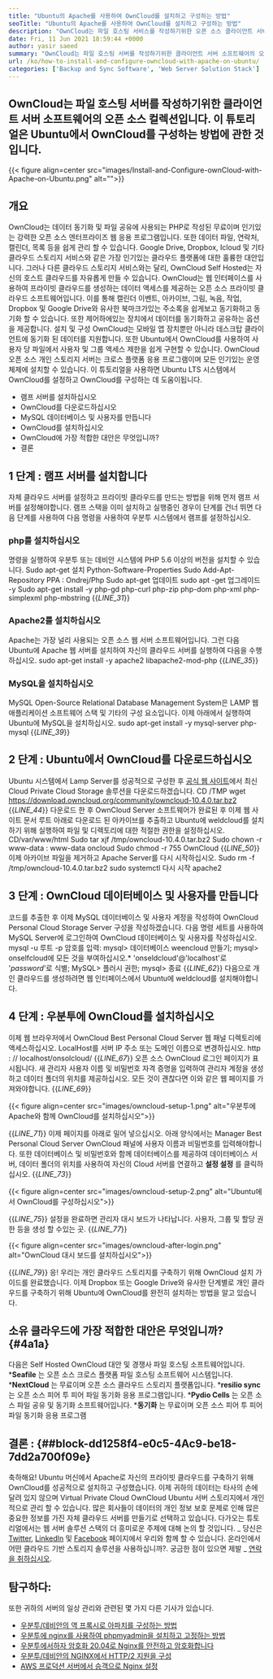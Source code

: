 ```yaml
---
title: "Ubuntu의 Apache를 사용하여 OwnCloud를 설치하고 구성하는 방법" 
seoTitle: "Ubuntu의 Apache를 사용하여 OwnCloud를 설치하고 구성하는 방법" 
description: "OwnCloud는 파일 호스팅 서비스를 작성하기위한 오픈 소스 클라이언트 서버 소프트웨어입니다. 이 튜토리얼에서는 Ubuntu에서 OwnCloud를 설치하고 구성하는 방법을 배울 것입니다." 
date: Fri, 11 Jun 2021 18:59:44 +0000
author: yasir saeed
summary: "OwnCloud는 파일 호스팅 서버를 작성하기위한 클라이언트 서버 소프트웨어의 오픈 소스 컬렉션입니다. 이 튜토리얼은 Ubuntu에서 OwnCloud를 구성하는 방법에 관한 것입니다." 
url: /ko/how-to-install-and-configure-owncloud-with-apache-on-ubuntu/
categories: ['Backup and Sync Software', 'Web Server Solution Stack']
---
```


## OwnCloud는 파일 호스팅 서버를 작성하기위한 클라이언트 서버 소프트웨어의 오픈 소스 컬렉션입니다. 이 튜토리얼은 Ubuntu에서 OwnCloud를 구성하는 방법에 관한 것입니다.

{{< figure align=center src="images/Install-and-Configure-ownCloud-with-Apache-on-Ubuntu.png" alt="">}}


## **개요** 
OwnCloud는 데이터 동기화 및 파일 공유에 사용되는 PHP로 작성된 무료이며 인기있는 강력한 오픈 소스 엔터프라이즈 웹 응용 프로그램입니다. 또한 데이터 파일, 연락처, 캘린더, 목록 등을 쉽게 관리 할 수 ​​있습니다. Google Drive, Dropbox, Icloud 및 기타 클라우드 스토리지 서비스와 같은 가장 인기있는 클라우드 플랫폼에 대한 훌륭한 대안입니다. 그러나 다른 클라우드 스토리지 서비스와는 달리, OwnCloud Self Hosted는 자신의 호스트 클라우드를 자유롭게 만들 수 있습니다.
OwnCloud는 웹 인터페이스를 사용하여 프라이빗 클라우드를 생성하는 데이터 액세스를 제공하는 오픈 소스 프라이빗 클라우드 소프트웨어입니다. 이를 통해 캘린더 이벤트, 아카이브, 그림, 녹음, 작업, Dropbox 및 Google Drive와 유사한 북마크가있는 주소록을 쉽게보고 동기화하고 동기화 할 수 있습니다. 또한 제어하에있는 장치에서 데이터를 동기화하고 공유하는 옵션을 제공합니다. 설치 및 구성 OwnCloud는 모바일 앱 장치뿐만 아니라 데스크탑 클라이언트에 동기화 된 데이터를 지원합니다. 또한 Ubuntu에서 OwnCloud를 사용하여 사용자 당 파일에서 사용자 및 그룹 액세스 제한을 쉽게 구현할 수 있습니다. OwnCloud 오픈 소스 개인 스토리지 서버는 크로스 플랫폼 응용 프로그램이며 모든 인기있는 운영 체제에 설치할 수 있습니다.
이 튜토리얼을 사용하면 Ubuntu LTS 시스템에서 OwnCloud를 설정하고 OwnCloud를 구성하는 데 도움이됩니다.
  * 램프 서버를 설치하십시오
  * OwnCloud를 다운로드하십시오
  * MySQL 데이터베이스 및 사용자를 만듭니다
  * OwnCloud를 설치하십시오
  * OwnCloud에 가장 적합한 대안은 무엇입니까?
  * 결론

## 1 단계 : 램프 서버를 설치합니다
자체 클라우드 서버를 설정하고 프라이빗 클라우드를 만드는 방법을 위해 먼저 램프 서버를 설정해야합니다. 램프 스택을 이미 설치하고 실행중인 경우이 단계를 건너 뛰면 다음 단계를 사용하여 다음 명령을 사용하여 우분투 시스템에서 램프를 설정하십시오.

### php를 설치하십시오
명령을 실행하여 우분투 또는 데비안 시스템에 PHP 5.6 이상의 버전을 설치할 수 있습니다.
Sudo apt-get 설치 Python-Software-Properties
Sudo Add-Apt-Repository PPA : Ondrej/Php
Sudo apt-get 업데이트
sudo apt -get 업그레이드 -y
Sudo apt-get install -y php-gd php-curl php-zip php-dom php-xml php-simplexml php-mbstring
{{_LINE_31_}}

### Apache2를 설치하십시오
Apache는 가장 널리 사용되는 오픈 소스 웹 서버 소프트웨어입니다. 그런 다음 Ubuntu에 Apache 웹 서버를 설치하여 자신의 클라우드 서버를 실행하여 다음을 수행하십시오.
sudo apt-get install -y apache2 libapache2-mod-php
{{_LINE_35_}}

### MySQL을 설치하십시오
MySQL Open-Source Relational Database Management System은 LAMP 웹 애플리케이션 소프트웨어 스택 및 기타의 구성 요소입니다. 이제 아래에서 실행하여 Ubuntu에 MySQL을 설치하십시오.
sudo apt-get install -y mysql-server php-mysql
{{_LINE_39_}}

## 2 단계 : Ubuntu에서 OwnCloud를 다운로드하십시오
Ubuntu 시스템에서 Lamp Server를 성공적으로 구성한 후 [공식 웹 사이트][1]에서 최신 Cloud Private Cloud Storage 솔루션을 다운로드하겠습니다.
CD /TMP
wget https://download.owncloud.org/community/owncloud-10.4.0.tar.bz2
{{_LINE_44_}}
다운로드 한 후 OwnCloud Server 소프트웨어가 완료된 후 이제 웹 사이트 문서 루트 아래로 다운로드 된 아카이브를 추출하고 Ubuntu에 weldcloud를 설치하기 위해 실행하여 파일 및 디렉토리에 대한 적절한 권한을 설정하십시오.
CD/var/www/html
Sudo tar xjf /tmp/owncloud-10.4.0.tar.bz2
Sudo chown -r www-data : www-data oncloud
Sudo chmod -r 755 OwnCloud
{{_LINE_50_}}
이제 아카이브 파일을 제거하고 Apache Server를 다시 시작하십시오.
Sudo rm -f /tmp/owncloud-10.4.0.tar.bz2
sudo systemctl 다시 시작 apache2

## 3 단계 : OwnCloud 데이터베이스 및 사용자를 만듭니다
코드를 추출한 후 이제 MySQL 데이터베이스 및 사용자 계정을 작성하여 OwnCloud Personal Cloud Storage Server 구성을 작성하겠습니다. 다음 명령 세트를 사용하여 MySQL Server에 로그인하여 OwnCloud 데이터베이스 및 사용자를 작성하십시오.
mysql -u 루트 -p
암호를 입력:
mysql> 데이터베이스 weencloud 만들기;
mysql> onselfcloud에 모든 것을 부여하십시오.* 'onseldcloud'@'localhost'로 '_password_'로 식별;
MySQL> 플러시 권한;
mysql> 종료
{{_LINE_62_}}
다음으로 개인 클라우드를 생성하려면 웹 인터페이스에서 Ubuntu에 weldcloud를 설치해야합니다.

## 4 단계 : 우분투에 OwnCloud를 설치하십시오
이제 웹 브라우저에서 OwnCloud Best Personal Cloud Server 웹 패널 디렉토리에 액세스하십시오. LocalHost를 서버 IP 주소 또는 도메인 이름으로 변경하십시오.
http : // localhost/onsolcloud/
{{_LINE_67_}}
오픈 소스 OwnCloud 로그인 페이지가 표시됩니다. 새 관리자 사용자 이름 및 비밀번호 자격 증명을 입력하여 관리자 계정을 생성하고 데이터 폴더의 위치를 ​​제공하십시오. 모든 것이 괜찮다면 이와 같은 웹 페이지를 가져와야합니다.
{{_LINE_69_}}

{{< figure align=center src="images/owncloud-setup-1.png" alt="우분투에 Apache와 함께 OwnCloud를 설치하십시오">}}

{{_LINE_71_}}
이제 페이지를 아래로 밀어 넣으십시오. 아래 양식에서는 Manager Best Personal Cloud Server OwnCloud 패널에 사용자 이름과 비밀번호를 입력해야합니다. 또한 데이터베이스 및 비밀번호와 함께 데이터베이스를 제공하여 데이터베이스 서버, 데이터 폴더의 위치를 ​​사용하여 자신의 Cloud 서버를 연결하고 **설정 설정** 를 클릭하십시오.
{{_LINE_73_}}

{{< figure align=center src="images/owncloud-setup-2.png" alt="Ubuntu에서 OwnCloud를 구성하십시오">}}

{{_LINE_75_}}
설정을 완료하면 관리자 대시 보드가 나타납니다. 사용자, 그룹 및 할당 권한 등을 생성 할 수있는 곳.
{{_LINE_77_}}

{{< figure align=center src="images/owncloud-after-login.png" alt="OwnCloud 대시 보드를 설치하십시오">}}

{{_LINE_79_}}
응! 우리는 개인 클라우드 스토리지를 구축하기 위해 OwnCloud 설치 가이드를 완료했습니다. 이제 Dropbox 또는 Google Drive와 유사한 단계별로 개인 클라우드를 구축하기 위해 Ubuntu에 OwnCloud를 완전히 설치하는 방법을 알고 있습니다.

## **소유 클라우드에 가장 적합한 대안은 무엇입니까?**    {#4a1a}
다음은 Self Hosted OwnCloud 대안 및 경쟁사 파일 호스팅 소프트웨어입니다.
  ***Seafile** 는 오픈 소스 크로스 플랫폼 파일 호스팅 소프트웨어 시스템입니다.
  ***NextCloud** 는 무료이며 오픈 소스 클라우드 스토리지 플랫폼입니다.
  ***resilio sync** 는 오픈 소스 피어 투 피어 파일 동기화 응용 프로그램입니다.
  ***Pydio Cells** 는 오픈 소스 파일 공유 및 동기화 소프트웨어입니다.
  ***동기화** 는 무료이며 오픈 소스 피어 투 피어 파일 동기화 응용 프로그램

## **결론 :**    {##block-dd1258f4-e0c5-4Ac9-be18-7dd2a700f09e}
축하해요! Ubuntu 머신에서 Apache로 자신의 프라이빗 클라우드를 구축하기 위해 OwnCloud를 성공적으로 설치하고 구성했습니다. 이제 귀하의 데이터는 타사의 손에 달려 있지 않으며 Virtual Private Cloud OwnCloud Ubuntu 서버 스토리지에서 개인적으로 관리 할 수 ​​있습니다. 많은 회사들이 데이터의 개인 정보 보호 문제로 인해 많은 중요한 정보를 가진 자체 클라우드 서버를 만들기로 선택하고 있습니다. 다가오는 튜토리얼에서는 웹 서버 솔루션 스택의 더 흥미로운 주제에 대해 논의 할 것입니다.
_ 당신은 [Twitter][2], [LinkedIn][3] 및 [Facebook][4] 페이지에서 우리와 함께 할 수 있습니다. 온라인에서 어떤 클라우드 기반 스토리지 솔루션을 사용하십니까?. 궁금한 점이 있으면 제발 _ [연락을 취하십시오][5].

## 탐구하다:
또한 귀하의 서버의 일상 관리와 관련된 몇 가지 다른 기사가 있습니다.
  * [우분투/데비안의 역 프록시로 아파치를 구성하는 방법][6]
  * [우분투에 nginx를 사용하여 phpmyadmin을 설치하고 고정하는 방법][7]
  * [우분투에서하자 암호화 20.04로 Nginx를 안전하고 암호화합니다][8]
  * [우분투/데비안의 NGINX에서 HTTP/2 지원을 구성][9]
  * [AWS 프로덕션 서버에서 승객으로 Nginx 설정][10]

  
[1]: https://owncloud.org/install/
[2]: https://twitter.com/containerize_co
[3]: https://www.linkedin.com/company/containerize/
[4]: http://facebook.com/containerize
[5]: mailto:yasir.saeed@aspose.com
[6]: https://blog.containerize.com/web-server-solution-stack/how-to-configure-apache-as-a-reverse-proxy-for-ubuntudebian/
[7]: https://blog.containerize.com/web-server-solution-stack/how-to-install-and-secure-phpmyadmin-with-nginx-on-ubuntu/
[8]: https://blog.containerize.com/web-server-solution-stack/how-to-secure-nginx-with-letsencrypt-on-ubuntu-20-04/
[9]: https://blog.containerize.com/web-server-solution-stack/how-to-configure-http2-support-in-nginx-on-ubuntudebian/
[10]: https://blog.containerize.com/web-server-solution-stack/how-to-setup-nginx-with-passenger-on-aws-production-server/
